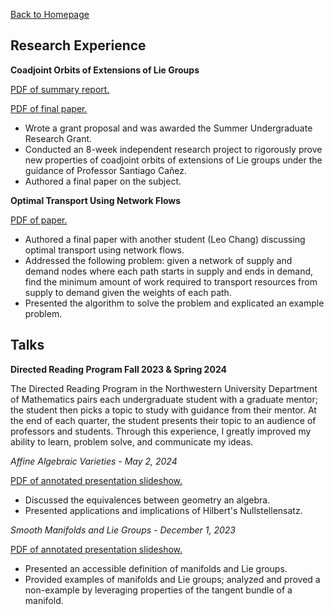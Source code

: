 <head>
    <link rel="apple-touch-icon" sizes="180x180" href="/assets/favicon/apple-touch-icon.png">
    <link rel="icon" type="image/png" sizes="32x32" href="/assets/favicon/favicon-32x32.png">
    <link rel="icon" type="image/png" sizes="16x16" href="/assets/favicon/favicon-16x16.png">
    <link rel="manifest" href="/assets/favicon/site.webmanifest">
</head>

[Back to Homepage](/README.md)

## Research Experience
**Coadjoint Orbits of Extensions of Lie Groups**

<a href="assets/img/SURG Summary Report.pdf" target="_blank">PDF of summary report.</a>

<a href="assets/img/SURG Shortened Final.pdf" target="_blank">PDF of final paper.</a>
- Wrote a grant proposal and was awarded the Summer Undergraduate Research Grant.
- Conducted an 8-week independent research project to rigorously prove new properties of coadjoint orbits of extensions of Lie groups under the guidance of Professor Santiago Cañez.
- Authored a final paper on the subject.

**Optimal Transport Using Network Flows** 

<a href="assets/img/Optimal Transport Using Network Flows.pdf" target="_blank">PDF of paper.</a>
- Authored a final paper with another student (Leo Chang) discussing optimal transport using network flows. 
- Addressed the following problem: given a network of supply and demand nodes where each path starts in supply and ends in demand, find the minimum amount of work required to transport resources from supply to demand given the weights of each path.
- Presented the algorithm to solve the problem and explicated an example problem. 

## Talks

**Directed Reading Program Fall 2023 & Spring 2024**

The Directed Reading Program in the Northwestern University Department of Mathematics pairs each undergraduate student with a graduate mentor; the student then picks a topic to study with guidance from their mentor. At the end of each quarter, the student presents their topic to an audience of professors and students. Through this experience, I greatly improved my ability to learn, problem solve, and communicate my ideas.

*Affine Algebraic Varieties* - *May 2, 2024*

<a href="assets/img/DRP Spring 2024 - Affine Algebraic Varieties.pdf" target="_blank">PDF of annotated presentation slideshow.</a>
- Discussed the equivalences between geometry an algebra.
- Presented applications and implications of Hilbert's Nullstellensatz.

<!-- <iframe width="100%" height="400" src="assets/img/DRP Spring 2024 - Affine Algebraic Varieties.pdf"> </iframe> -->


*Smooth Manifolds and Lie Groups* - *December 1, 2023*

<a href="assets/img/DRP Fall 2023 - Smooth Manifolds and Lie Groups.pdf" target="_blank">PDF of annotated presentation slideshow.</a>
- Presented an accessible definition of manifolds and Lie groups.
- Provided examples of manifolds and Lie groups; analyzed and proved a non-example by leveraging properties of the tangent bundle of a manifold.

<!-- <iframe width="100%" height="400" src="assets/img/DRP Fall 2023 - Smooth Manifolds and Lie Groups.pdf"> </iframe> -->

